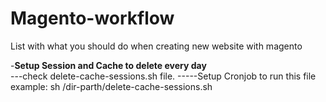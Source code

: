 # Magento-workflow
List with what you should do when creating new website with magento



-<b>Setup Session and Cache to delete every day</b> </br>
---check delete-cache-sessions.sh file.
-----Setup Cronjob to run this file example: sh /dir-parth/delete-cache-sessions.sh

